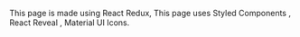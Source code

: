 This page is made using React Redux, This page uses Styled Components , React Reveal , Material UI Icons.
